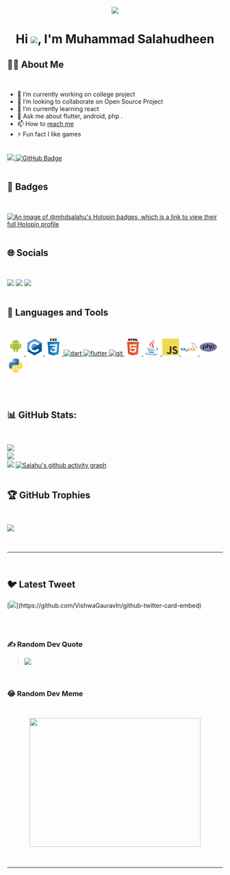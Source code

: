 
<p align="center"><img src="https://techaddanews.com/wp-content/uploads/2021/03/wordpress-development-1.png" height="250"></a></p>
<h1 align="center">Hi <img src="https://raw.githubusercontent.com/MartinHeinz/MartinHeinz/master/wave.gif" width="30px">, I'm Muhammad Salahudheen</h1>

## 🙋‍♂️ About Me
<br/>

- 🔭 I’m currently working on college project<br>
- 👯 I’m looking to collaborate on Open Source Project<br>
- 🌱 I’m currently learning react<br>
- 💬 Ask me about flutter, android, php .<br>
- 📫 How to <a href="mailto:salahu.m4u@gmail.com">reach me</a><br>
- ⚡ Fun fact   I like games
<br><br>

<a href="https://github.com/Meghna-DAS/github-profile-views-counter">
    <img src="https://komarev.com/ghpvc/?username=mhdsalahu">
</a>
<a href="https://github.com/mhdsalahu?tab=followers"><img src="https://img.shields.io/github/followers/mhdsalahu?label=Followers&style=social" alt="GitHub Badge"></a>
<br><br>

## 📛 Badges
<br>

[![An image of @mhdsalahu's Holopin badges, which is a link to view their full Holopin profile](https://holopin.me/mhdsalahu)](https://holopin.io/@mhdsalahu)
<br><br>

## 🌐 Socials
<br>

<a href = "https://twitter.com/ "><img src="https://img.icons8.com/fluent/48/000000/twitter.png"/></a>
<a href = "https://www.linkedin.com/in/muhammed-salahuddeen-516130230/"><img src="https://img.icons8.com/fluency/1x/linkedin.png"/></a>
<a href = "https://www.instagram.com/ "><img src="https://img.icons8.com/fluent/48/000000/instagram-new.png"/></a>
<br><br>


## 🚀 Languages and Tools
<br>

<p align="left"> 
<a href="https://developer.android.com" target="_blank" rel="noreferrer"> <img src="https://raw.githubusercontent.com/devicons/devicon/master/icons/android/android-original-wordmark.svg" alt="android" width="40" height="40"/> </a>
<a href="https://www.cprogramming.com/" target="_blank" rel="noreferrer"> <img src="https://raw.githubusercontent.com/devicons/devicon/master/icons/c/c-original.svg" alt="c" width="40" height="40"/> </a> 
<a href="https://www.w3schools.com/css/" target="_blank" rel="noreferrer"> <img src="https://raw.githubusercontent.com/devicons/devicon/master/icons/css3/css3-original-wordmark.svg" alt="css3" width="40" height="40"/> </a>
<a href="https://dart.dev" target="_blank" rel="noreferrer"> <img src="https://www.vectorlogo.zone/logos/dartlang/dartlang-icon.svg" alt="dart" width="40" height="40"/> </a> 
<a href="https://flutter.dev" target="_blank" rel="noreferrer"> <img src="https://www.vectorlogo.zone/logos/flutterio/flutterio-icon.svg" alt="flutter" width="40" height="40"/> </a> <a href="https://git-scm.com/" target="_blank" rel="noreferrer"> <img src="https://www.vectorlogo.zone/logos/git-scm/git-scm-icon.svg" alt="git" width="40" height="40"/> </a> 
<a href="https://www.w3.org/html/" target="_blank" rel="noreferrer"> <img src="https://raw.githubusercontent.com/devicons/devicon/master/icons/html5/html5-original-wordmark.svg" alt="html5" width="40" height="40"/> </a>
 <a href="https://www.java.com" target="_blank" rel="noreferrer"> <img src="https://raw.githubusercontent.com/devicons/devicon/master/icons/java/java-original.svg" alt="java" width="40" height="40"/> </a> 
 <a href="https://developer.mozilla.org/en-US/docs/Web/JavaScript" target="_blank" rel="noreferrer"> <img src="https://raw.githubusercontent.com/devicons/devicon/master/icons/javascript/javascript-original.svg" alt="javascript" width="40" height="40"/> </a> 
 <a href="https://www.mysql.com/" target="_blank" rel="noreferrer"> <img src="https://raw.githubusercontent.com/devicons/devicon/master/icons/mysql/mysql-original-wordmark.svg" alt="mysql" width="40" height="40"/> </a> 
 <a href="https://www.php.net" target="_blank" rel="noreferrer"> <img src="https://raw.githubusercontent.com/devicons/devicon/master/icons/php/php-original.svg" alt="php" width="40" height="40"/> </a> 
 <a href="https://www.python.org" target="_blank" rel="noreferrer"> <img src="https://raw.githubusercontent.com/devicons/devicon/master/icons/python/python-original.svg" alt="python" width="40" height="40"/> </a> </p>

<br><br>
## 📊 GitHub Stats:
<br>

![](https://github-readme-stats.vercel.app/api?username=mhdsalahu&theme=dark&hide_border=true&include_all_commits=false&count_private=true)<br/>
![](https://github-readme-streak-stats.herokuapp.com/?user=mhdsalahu&theme=dark&hide_border=true)<br/>
![](https://github-readme-stats.vercel.app/api/top-langs/?username=mhdsalahu&theme=dark&hide_border=true&include_all_commits=false&count_private=true&layout=compact)
[![Salahu's github activity graph](https://github-readme-activity-graph.cyclic.app/graph?username=mhdsalahu&theme=tokyo-night)](https://github.com/ashutosh00710/github-readme-activity-graph)
<br><br>

## 🏆 GitHub Trophies
<br>

![](https://github-profile-trophy.vercel.app/?username=mhdsalahu&theme=dark_dimmed&no-frame=false&no-bg=true&margin-w=4)

<br>

---
<br>

## 🐦 Latest Tweet


[![](https://gtce.itsvg.in/api?username=https://twitter.com/M_Salahu_)](https://github.com/VishwaGauravIn/github-twitter-card-embed)

<br/><br/>

### ✍️ Random Dev Quote

>![](https://quotes-github-readme.vercel.app/api?type=horizontal&theme=dark)

<br>

### 😂 Random Dev Meme
<br>

<p align="center"><img src="https://dynamic-badges.maxalpha.repl.co/meme" width=400 height=300/></p>

<br>

---
<br><br>





